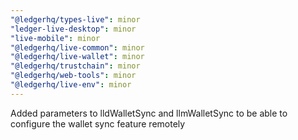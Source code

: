 ```yaml
---
"@ledgerhq/types-live": minor
"ledger-live-desktop": minor
"live-mobile": minor
"@ledgerhq/live-common": minor
"@ledgerhq/live-wallet": minor
"@ledgerhq/trustchain": minor
"@ledgerhq/web-tools": minor
"@ledgerhq/live-env": minor
---
```


Added parameters to lldWalletSync and llmWalletSync to be able to configure the wallet sync feature remotely
